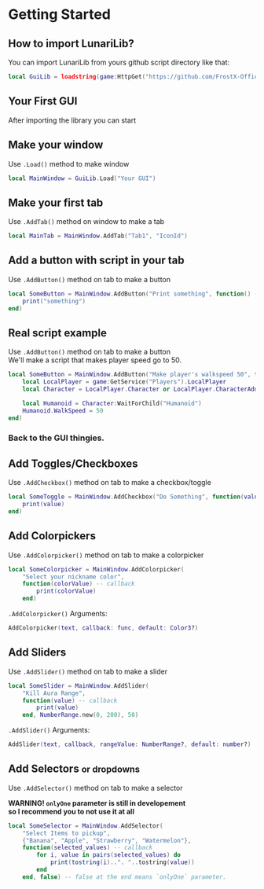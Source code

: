 # Getting Started

## How to import LunariLib?

You can import LunariLib from yours github script directory like that:
```lua
local GuiLib = loadstring(game:HttpGet("https://github.com/FrostX-Official/LunariLib/main.lua"))()
```

## Your First GUI
After importing the library you can start

## Make your window

Use `.Load()` method to make window
```lua
local MainWindow = GuiLib.Load("Your GUI")
```

## Make your first tab

Use `.AddTab()` method on window to make a tab
```lua
local MainTab = MainWindow.AddTab("Tab1", "IconId")
```

## Add a button with script in your tab

Use `.AddButton()` method on tab to make a button
```lua
local SomeButton = MainWindow.AddButton("Print something", function() -- callback
    print("something")
end)
```

## Real script example

Use `.AddButton()` method on tab to make a button<br>
We'll make a script that makes player speed go to 50.

```lua
local SomeButton = MainWindow.AddButton("Make player's walkspeed 50", function() -- callback
    local LocalPlayer = game:GetService("Players").LocalPlayer
    local Character = LocalPlayer.Character or LocalPlayer.CharacterAdded:Wait()

    local Humanoid = Character:WaitForChild("Humanoid")
    Humanoid.WalkSpeed = 50
end)
```

### Back to the GUI thingies.
## Add Toggles/Checkboxes
Use `.AddCheckbox()` method on tab to make a checkbox/toggle

```lua
local SomeToggle = MainWindow.AddCheckbox("Do Something", function(value) -- callback
    print(value)
end)
```

## Add Colorpickers

Use `.AddColorpicker()` method on tab to make a colorpicker

```lua
local SomeColorpicker = MainWindow.AddColorpicker(
    "Select your nickname color",
    function(colorValue) -- callback
        print(colorValue)
    end)
```
`.AddColorpicker()` Arguments:
```lua
AddColorpicker(text, callback: func, default: Color3?)
```

## Add Sliders

Use `.AddSlider()` method on tab to make a slider

```lua
local SomeSlider = MainWindow.AddSlider(
    "Kill Aura Range",
    function(value) -- callback
        print(value)
    end, NumberRange.new(0, 200), 50)
```
`.AddSlider()` Arguments:
```lua
AddSlider(text, callback, rangeValue: NumberRange?, default: number?)
```

## Add Selectors <small>or dropdowns</small>

Use `.AddSelector()` method on tab to make a selector

<strong>WARNING! `onlyOne` parameter is still in developement
<br>so I recommend you to not use it at all</strong>

```lua
local SomeSelector = MainWindow.AddSelector(
    "Select Items to pickup", 
    {"Banana", "Apple", "Strawberry", "Watermelon"}, 
    function(selected_values) -- callback
        for i, value in pairs(selected_values) do
            print(tostring(i)..". "..tostring(value))
        end
    end, false) -- false at the end means `onlyOne` parameter.
```